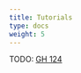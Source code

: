 ```yaml
---
title: Tutorials
type: docs
weight: 5 
---
```


TODO: [GH 124](https://github.com/ReproNim/repronim.org/issues/124)
